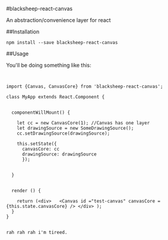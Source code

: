 #blacksheep-react-canvas

An abstraction/convenience layer for react

##Installation

```
npm install --save blacksheep-react-canvas
```

##Usage

You'll be doing something like this:


```


import {Canvas, CanvasCore} from 'blacksheep-react-canvas';

class MyApp extends React.Component {


  componentWillMount() {

    let cc = new CanvasCore(1); //Canvas has one layer
    let drawingSource = new SomeDrawingSource();  
    cc.setDrawingSource(drawingSource);

    this.setState({
      canvasCore: cc
      drawingSource: drawingSource
      });


  }


  render () {

    return (<div>   <Canvas id ="test-canvas" canvasCore = {this.state.canvasCore} /> </div> );
  }
}


rah rah rah i'm tireed. 

```
